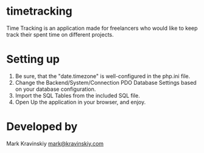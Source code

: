 # timetracking

Time Tracking is an application made for freelancers who would like to keep track their spent time on different projects.


# Setting up

1. Be sure, that the "date.timezone" is well-configured in the php.ini file.
2. Change the Backend/System/Connection PDO Database Settings based on your database configuration.
3. Import the SQL Tables from the included SQL file.
4. Open Up the application in your browser, and enjoy.

# Developed by

Mark Kravinskiy
mark@kravinskiy.com
